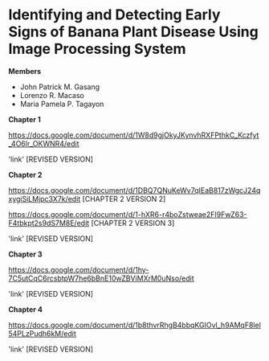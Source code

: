 # Identifying and Detecting Early Signs of Banana Plant Disease Using Image Processing System
**Members**
- John Patrick M. Gasang 
- Lorenzo R. Macaso 
- Maria Pamela P. Tagayon 


**Chapter 1**

https://docs.google.com/document/d/1W8d9gjOkyJKynvhRXFPthkC_Kczfyt_4O6lr_OKWNR4/edit

'link' [REVISED VERSION]

**Chapter 2**

https://docs.google.com/document/d/1DBQ7QNuKeWv7qIEaB817zWgcJ24qxygiSiLMjpc3X7k/edit [CHAPTER 2 VERSION 2]

https://docs.google.com/document/d/1-hXR6-r4boZstweae2FI9FwZ63-F4tbkpt2s9dS7M8E/edit [CHAPTER 2 VERSION 3]

'link' [REVISED VERSION]

**Chapter 3**

https://docs.google.com/document/d/1hy-7C5utCqC6rcsbtpW7he6bBnE10wZBViMXrM0uNso/edit

'link' [REVISED VERSION]

**Chapter 4**

https://docs.google.com/document/d/1b8thvrRhgB4bbqKGIOvl_h9AMqF8lel54PLzPudh6kM/edit

'link' [REVISED VERSION]

